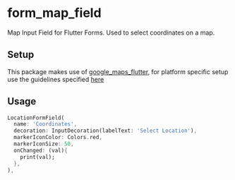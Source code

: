 # form_map_field

Map Input Field for Flutter Forms. Used to select coordinates on a map.

## Setup

This package makes use of [google_maps_flutter](https://pub.dev/packages/google_maps_flutter), for platform specific setup use the guidelines
specified [here](https://pub.dev/packages/google_maps_flutter#-readme-tab-)

## Usage
```dart
LocationFormField(
  name: 'Coordinates',
  decoration: InputDecoration(labelText: 'Select Location'),
  markerIconColor: Colors.red,
  markerIconSize: 50,
  onChanged: (val){
    print(val);
  },
),
```
